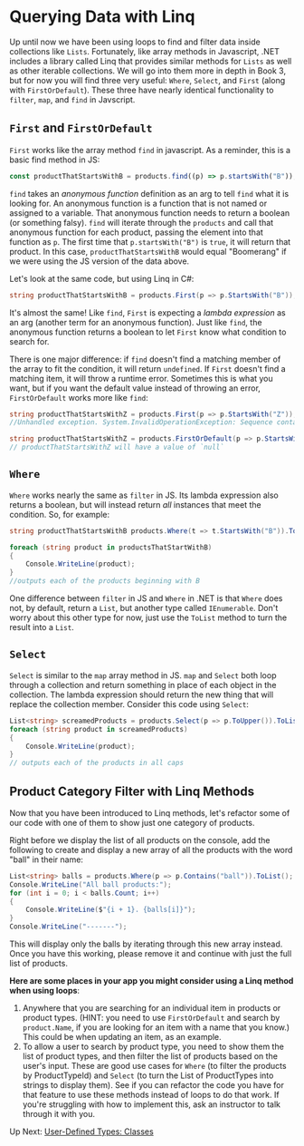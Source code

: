 # Querying Data with Linq

Up until now we have been using loops to find and filter data inside collections like `Lists`. Fortunately, like array methods in Javascript, .NET includes a library called Linq that provides similar methods for `Lists` as well as other iterable collections. We will go into them more in depth in Book 3, but for now you will find three very useful: `Where`, `Select`, and `First` (along with `FirstOrDefault`). These three have nearly identical functionality to `filter`, `map`, and `find` in Javscript.

## `First` and `FirstOrDefault`

`First` works like the array method `find` in javascript. As a reminder, this is a basic find method in JS:

```javascript
const productThatStartsWithB = products.find((p) => p.startsWith("B"));
```

`find` takes an _anonymous function_ definition as an arg to tell `find` what it is looking for. An anonymous function is a function that is not named or assigned to a variable. That anonymous function needs to return a boolean (or something falsy). `find` will iterate through the `products` and call that anonymous function for each product, passing the element into that function as `p`. The first time that `p.startsWith("B")` is `true`, it will return that product. In this case, `productThatStartsWithB` would equal "Boomerang" if we were using the JS version of the data above.

Let's look at the same code, but using Linq in C#:

```csharp
string productThatStartsWithB = products.First(p => p.StartsWith("B"));
```

It's almost the same! Like `find`, `First` is expecting a _lambda expression_ as an arg (another term for an anonymous function). Just like `find`, the anonymous function returns a boolean to let `First` know what condition to search for.

There is one major difference: if `find` doesn't find a matching member of the array to fit the condition, it will return `undefined`. If `First` doesn't find a matching item, it will throw a runtime error. Sometimes this is what you want, but if you want the default value instead of throwing an error, `FirstOrDefault` works more like `find`:

```csharp
string productThatStartsWithZ = products.First(p => p.StartsWith("Z"));
//Unhandled exception. System.InvalidOperationException: Sequence contains no matching element

string productThatStartsWithZ = products.FirstOrDefault(p => p.StartsWith("Z"));
// productThatStartsWithZ will have a value of `null`
```

## `Where`

`Where` works nearly the same as `filter` in JS. Its lambda expression also returns a boolean, but will instead return _all_ instances that meet the condition. So, for example:

```csharp
string productThatStartsWithB products.Where(t => t.StartsWith("B")).ToList();

foreach (string product in productsThatStartWithB)
{
    Console.WriteLine(product);
}
//outputs each of the products beginning with B
```

One difference between `filter` in JS and `Where` in .NET is that `Where` does not, by default, return a `List`, but another type called `IEnumerable`. Don't worry about this other type for now, just use the `ToList` method to turn the result into a `List`.

## `Select`

`Select` is similar to the `map` array method in JS. `map` and `Select` both loop through a collection and return something in place of each object in the collection. The lambda expression should return the new thing that will replace the collection member. Consider this code using `Select`:

```csharp
List<string> screamedProducts = products.Select(p => p.ToUpper()).ToList();
foreach (string product in screamedProducts)
{
    Console.WriteLine(product);
}
// outputs each of the products in all caps
```

## Product Category Filter with Linq Methods
Now that you have been introduced to Linq methods, let's refactor some of our code with one of them to show just one category of products.

Right before we display the list of all products on the console, add the following to create and display a new array of all the products with the word "ball" in their name:

``` csharp
List<string> balls = products.Where(p => p.Contains("ball")).ToList();
Console.WriteLine("All ball products:");
for (int i = 0; i < balls.Count; i++)
{
    Console.WriteLine($"{i + 1}. {balls[i]}");
}
Console.WriteLine("-------");
```

This will display only the balls by iterating through this new array instead. Once you have this working, please remove it and continue with just the full list of products.

**Here are some places in your app you might consider using a Linq method when using loops**:
1. Anywhere that you are searching for an individual item in products or product types. (HINT: you need to use `FirstOrDefault` and search by `product.Name`, if you are looking for an item with a name that you know.) This could be when updating an item, as an example. 
1. To allow a user to search by product type, you need to show them the list of product types, and then filter the list of products based on the user's input. These are good use cases for `Where` (to filter the products by ProductTypeId) and `Select` (to turn the List of ProductTypes into strings to display them). See if you can refactor the code you have for that feature to use these methods instead of loops to do that work. If you're struggling with how to implement this, ask an instructor to talk through it with you.

Up Next: [User-Defined Types: Classes](./classes-intro.md)